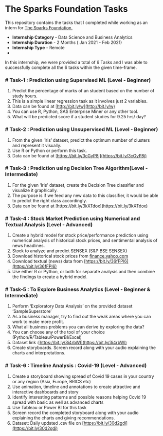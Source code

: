 #  The Sparks Foundation Tasks

This repository contains the tasks that I completed while working as an intern for [The Sparks Foundation.](https://www.thesparksfoundationsingapore.org/)
- **Internship Category** - Data Science and Business Analytics
- **Internship Duration** - 2 Months ( Jan 2021 - Feb 2021)
- **Internship Type** - Remote
- 
In this internship, we were provided a total of 6 Tasks and I was able to successfully complete all the 6 tasks within the given time-frame.



### # Task-1 : Prediction using Supervised ML (Level - Beginner)

1. Predict the percentage of marks of an student based on the number of study hours.
2. This is a simple linear regression task as it involves just 2 variables.
3. Data can be found at [http://bit.ly/w](http://bit.ly/w)
4. You can use R, Python, SAS Enterprise Miner or any other tool.
5. What will be predicted score if a student studies for 9.25 hrs/ day?



### # Task-2 : Prediction using Unsupervised ML (Level - Beginner)

1. From the given ‘Iris’ dataset, predict the optimum number of clusters and represent it visually.
2. Use R or Python or perform this task.
3. Data can be found at [https://bit.ly/3cGyP8j](https://bit.ly/3cGyP8j)



### # Task-3 : Prediction using Decision Tree Algorithm(Level - Intermediate)

1. For the given ‘Iris’ dataset, create the Decision Tree classifier and visualize it graphically.
2. The purpose is if we feed any new data to this classifier, it would be able to predict the right class accordingly.
3. Data can be found at [https://bit.ly/3kXTdox](https://bit.ly/3kXTdox)



### # Task-4 : Stock Market Prediction using Numerical and Textual Analysis (Level - Advanced)

1. Create a hybrid model for stock price/performance prediction using numerical analysis of historical stock prices, and sentimental analysis of news headlines.
2. Stock to analyze and predict SENSEX (S&P BSE SENSEX)
3. Download historical stock prices from [finance.yahoo.com](https://finance.yahoo.com/?guccounter=1)
4. Download textual (news) data from [https://bit.ly/36fFPI6](https://bit.ly/36fFPI6)
5. Use either R or Python, or both for separate analysis and then combine the findings to create a hybrid model.



### # Task-5 : To Explore Business Analytics (Level - Beginner & Intermediate)

1. Perform ‘Exploratory Data Analysis’ on the provided dataset ‘SampleSuperstore’
2. As a business manager, try to find out the weak areas where you can work to make more profit.
3. What all business problems you can derive by exploring the data?
4. You can choose any of the tool of your choice (Python/R/Tableau/PowerBI/Excel)
5. Dataset link :[https://bit.ly/3i4rbWl](https://bit.ly/3i4rbWl)
6. Create storyboards. Screen record along with your audio explaining the charts and interpretations.



### # Task-6 : Timeline Analysis : Covid-19 (Level - Advanced)

1. Create a storyboard showing spread of Covid 19 cases in your country or any region (Asia, Europe, BRICS etc)
2. Use animation, timeline and annotations to create attractive and interactive dashboards and story
3. Identify interesting patterns and possible reasons helping Covid 19 spread with basic as well as advanced charts
4. Use Tableau or Power BI for this task
5. Screen record the completed storyboard along with your audio explaining the charts and giving recommendations.
6. Dataset: Daily updated .csv file on [https://bit.ly/30d2gdi](https://bit.ly/30d2gdi)

